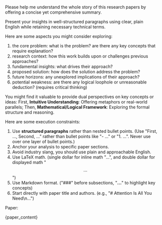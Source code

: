 Please help me understand the whole story of this research papers by offering a concise yet comprehensive summary.

Present your insights in well-structured paragraphs using clear, plain English while retaining necessary technical terms.

Here are some aspects you might consider exploring:

1. the core problem: what is the problem? are there any key concepts that require explanation?
2. research context: how this work builds upon or challenges previous approaches?
3. fundamental insights: what drives their approach?
4. proposed solution: how does the solution address the problem?
5. future horizons: any unexplored implications of their approach?
6. potential weakness: are there any logical loophole or unreasonable deduction? (requires critical thinking)

You might find it valuable to provide dual perspectives on key concepts or ideas:
First, **Intuitive Understanding**: Offering metaphors or real-world parallels;
Then, **Mathematical/Logical Framework**: Exploring the formal structure and reasoning.

Here are some execution constraints:

1. Use **structured paragraphs** rather than nested bullet points. (Use "First, ..., Second, ..." rather than bullet points like "- ..." or "1. ...". Never use over one layer of bullet points.)
2. Anchor your analysis to specific paper sections.
3. Avoid industry slang, you should use plain and approachable English.
4. Use LaTeX math. (single dollar for inline math "$...$", and double dollar for displayed math "$$...$$")
5. Use Markdown format. ("###" before subsections, "**...**" to highlight key concepts)
6. Start directly with paper title and authors. (e.g., "# Attention Is All You Need\n...")

Paper:

{paper_content}
